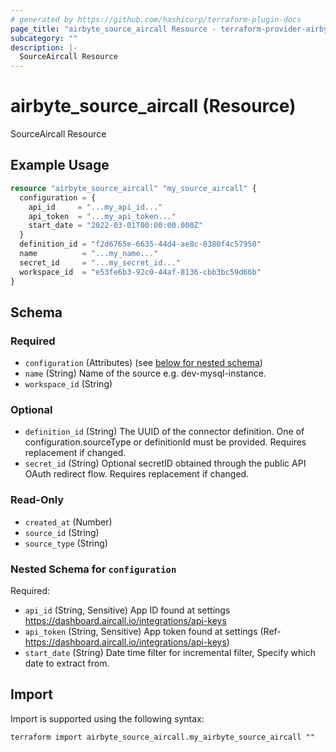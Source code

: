 ```yaml
---
# generated by https://github.com/hashicorp/terraform-plugin-docs
page_title: "airbyte_source_aircall Resource - terraform-provider-airbyte"
subcategory: ""
description: |-
  SourceAircall Resource
---
```


# airbyte_source_aircall (Resource)

SourceAircall Resource

## Example Usage

```terraform
resource "airbyte_source_aircall" "my_source_aircall" {
  configuration = {
    api_id     = "...my_api_id..."
    api_token  = "...my_api_token..."
    start_date = "2022-03-01T00:00:00.000Z"
  }
  definition_id = "f2d6765e-6635-44d4-ae8c-8380f4c57950"
  name          = "...my_name..."
  secret_id     = "...my_secret_id..."
  workspace_id  = "e53fe6b3-92c0-44af-8136-cbb3bc59d66b"
}
```

<!-- schema generated by tfplugindocs -->
## Schema

### Required

- `configuration` (Attributes) (see [below for nested schema](#nestedatt--configuration))
- `name` (String) Name of the source e.g. dev-mysql-instance.
- `workspace_id` (String)

### Optional

- `definition_id` (String) The UUID of the connector definition. One of configuration.sourceType or definitionId must be provided. Requires replacement if changed.
- `secret_id` (String) Optional secretID obtained through the public API OAuth redirect flow. Requires replacement if changed.

### Read-Only

- `created_at` (Number)
- `source_id` (String)
- `source_type` (String)

<a id="nestedatt--configuration"></a>
### Nested Schema for `configuration`

Required:

- `api_id` (String, Sensitive) App ID found at settings https://dashboard.aircall.io/integrations/api-keys
- `api_token` (String, Sensitive) App token found at settings (Ref- https://dashboard.aircall.io/integrations/api-keys)
- `start_date` (String) Date time filter for incremental filter, Specify which date to extract from.

## Import

Import is supported using the following syntax:

```shell
terraform import airbyte_source_aircall.my_airbyte_source_aircall ""
```
